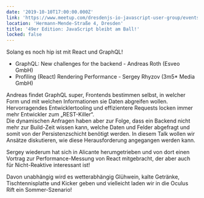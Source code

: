 ```yaml
---
date: '2019-10-10T17:00:00.000Z'
link: 'https://www.meetup.com/dresdenjs-io-javascript-user-group/events/wwdfrqyznbnb/'
location: 'Hermann-Mende-Straße 4, Dresden'
title: '49er Edition: JavaScript bleibt am Ball!'
locked: false
---
```

Solang es noch hip ist mit React und GraphQL!

* GraphQL: New challenges for the backend - Andreas Roth (Esveo GmbH)  
* Profiling (React) Rendering Performance - Sergey Rhyzov (3m5* Media GmbH)

Andreas findet GraphQL super, Frontends bestimmen selbst, in welcher Form und mit welchen Informationen sie Daten abgreifen wollen. Hervorragendes Entwicklertooling und effizientere Requests locken immer mehr Entwickler zum „REST-Killer“.  
Die dynamischen Anfragen haben aber zur Folge, dass ein Backend nicht mehr zur Build-Zeit wissen kann, welche Daten und Felder abgefragt und somit von der Persistenzschicht benötigt werden. In diesem Talk wollen wir Ansätze diskutieren, wie diese Herausforderung angegangen werden kann.

Sergey wiederum hat sich in Alicante herumgetrieben und von dort einen Vortrag zur Performance-Messung von React mitgebracht, der aber auch für Nicht-Reaktive interessant ist!

Davon unabhängig wird es wetterabhängig Glühwein, kalte Getränke, Tischtennisplatte und Kicker geben und vielleicht laden wir in die Oculus Rift ein Sommer-Szenario!

